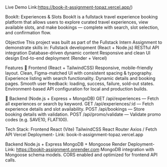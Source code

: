 Live Demo Link:https://book-it-assignment-topaz.vercel.app/)

BookIt: Experiences & Slots
BookIt is a fullstack travel experience booking platform that allows users to explore curated travel experiences, view available slots, and make bookings — complete with search, slot selection, and confirmation flow.

Objective
This project was built as part of the Fullstack Intern Assignment to demonstrate skills in:
Fullstack development (React + Node.js)
RESTful API integration
Database-driven dynamic content
Responsive and clean UI design
End-to-end deployment (Render + Vercel)


Features
🔹 Frontend (React + TailwindCSS)
Responsive, mobile-friendly layout.
Clean, Figma-matched UI with consistent spacing & typography.
Experience listing with search functionality.
Dynamic details and booking pages.
Smooth user feedback: loading, success, failure, sold-out states.
Environment-based API configuration for local and production builds.


🔹 Backend (Node.js + Express + MongoDB)
GET /api/experiences — Fetch all experiences or search by keyword.
GET /api/experiences/:id — Fetch experience details and slot availability.
POST /api/bookings — Store booking details with validation.
POST /api/promo/validate — Validate promo codes (e.g. SAVE10, FLAT100).


Tech Stack:
Frontend
React (Vite)
TailwindCSS
React Router
Axios / Fetch API
Vercel Deployment- Link: book-it-assignment-topaz.vercel.app

Backend
Node.js + Express
MongoDB + Mongoose
Render Deployment- Link: https://bookit-assignment.onrender.com
MongoDB integration with Mongoose schema models.
CORS enabled and optimized for frontend API calls.
